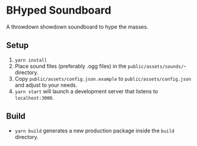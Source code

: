BHyped Soundboard
================

A throwdown showdown soundboard to hype the masses.

Setup
-----

1. `yarn install`
2. Place sound files (preferably .ogg files) in the `public/assets/sounds/`-directory.
3. Copy `public/assets/config.json.example` to `public/assets/config.json` and adjust to your needs.
4. `yarn start` will launch a development server that listens to `localhost:3000`.

Build
-----

* `yarn build` generates a new production package inside the `build` directory.


